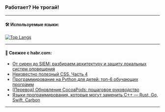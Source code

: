 ### Работает? Не трогай!

---
<!--
#### 🛠️ Technical stack:

![Java](https://img.shields.io/badge/Java-informational?logo=Oracle&style=flat&logoColor=white&color=FF4500)
![Kotlin](https://img.shields.io/badge/Kotlin-informational?logo=Kotlin&style=flat&logoColor=white&color=774D97)
![TS](https://img.shields.io/badge/TypeScript-informational?logo=typeScript&style=flat&logoColor=black&color=017acc)
![Python](https://img.shields.io/badge/Python-informational?logo=Python&style=flat&logoColor=black&color=ffdd54) <br>
![Spring](https://img.shields.io/badge/Spring-informational?logo=Spring&style=flat&logoColor=white&color=6DB33F) 
![SpringBoot](https://img.shields.io/badge/SpringBoot-informational?logo=SpringBoot&style=flat&logoColor=white&color=6DB33F)
![Nest](https://img.shields.io/badge/NestJS-informational?logo=NestJS&style=flat&logoColor=white&color=E0234E) 
![NodeJS](https://img.shields.io/badge/NodeJS-informational?logo=node.js&style=flat&logoColor=white&color=70A760)<br>
![PostgreSQL](https://img.shields.io/badge/PostgreSQL-informational?logo=PostgreSQL&style=flat&logoColor=white&color=DAA520)
![MongoDB](https://img.shields.io/badge/MongoDB-informational?logo=MongoDB&style=flat&logoColor=white&color=870000)
![Apache](https://img.shields.io/badge/Apache-informational?logo=apache&style=flat&logoColor=white&color=f74e28)

___ 
-->

#### 🛠️ Используемые языки:

[![Top Langs](https://github-readme-stats-u2qms2cxw-advtsettinggmailcoms-projects.vercel.app/api/top-langs/?username=zloylis&langs_count=10&hide_title=true&title_color=e6edf3&size_weight=0.5&count_weight=0.5&layout=compact&hide_progress=true&hide_border=true&theme=dracula)](https://github.com/zloylis)

<!---


####  :octocat:&nbsp;&nbsp; Статистика:

![GitHub stats](https://github-readme-stats-u2qms2cxw-advtsettinggmailcoms-projects.vercel.app/api?username=zloylis&show_icons=true&hide_border=true&theme=dracula&title_color=e6edf3&include_all_commits=true&count_private=true&hide_rank=false&hide_title=true&rank_icon=github)
-->
---

#### 💬 Свежее с habr.com:

<!-- BLOG-POST-LIST:START -->
- [От сирен до SIEM: разбираем архитектуру и защиту локальных систем оповещения](https://habr.com/ru/companies/bastion/articles/838562/?utm_source=habrahabr&utm_medium=rss&utm_campaign=838562)
- [Неизвестно полезный CSS. Часть 4](https://habr.com/ru/companies/ruvds/articles/836780/?utm_source=habrahabr&utm_medium=rss&utm_campaign=836780)
- [Программирование на Python для детей: топ-6 обучающих программ](https://habr.com/ru/companies/pixel_study/articles/838834/?utm_source=habrahabr&utm_medium=rss&utm_campaign=838834)
- [[Перевод] Обновление CocoaPods: пошаговое руководство](https://habr.com/ru/companies/otus/articles/838832/?utm_source=habrahabr&utm_medium=rss&utm_campaign=838832)
- [Языки программирования, которые могут заменить C++ — Rust, Go, Swift, Carbon](https://habr.com/ru/companies/first/articles/838752/?utm_source=habrahabr&utm_medium=rss&utm_campaign=838752)
<!-- BLOG-POST-LIST:END -->

---

